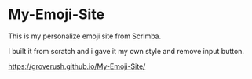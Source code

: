 # My-Emoji-Site

This is my personalize emoji site from Scrimba.

I built it from scratch and i gave it my own style and remove input button.

https://groverush.github.io/My-Emoji-Site/
